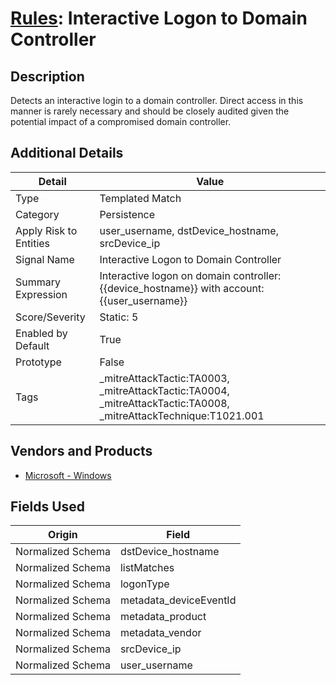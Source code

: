 # [Rules](README.md): Interactive Logon to Domain Controller

## Description
Detects an interactive login to a domain controller. Direct access in this manner is rarely necessary and should be closely audited given the potential impact of a compromised domain controller.

## Additional Details
|Detail|Value|
|----|----|
|Type|Templated Match|
|Category|Persistence|
|Apply Risk to Entities|user_username, dstDevice_hostname, srcDevice_ip|
|Signal Name|Interactive Logon to Domain Controller|
|Summary Expression|Interactive logon on domain controller: {{device_hostname}} with account: {{user_username}}|
|Score/Severity|Static: 5|
|Enabled by Default|True|
|Prototype|False|
|Tags|_mitreAttackTactic:TA0003, _mitreAttackTactic:TA0004, _mitreAttackTactic:TA0008, _mitreAttackTechnique:T1021.001|
## Vendors and Products
- [Microsoft - Windows](../products/1ff7546c-cb36-4a24-87f7-89d2cecc5761.md)


## Fields Used

|Origin|Field|
|----|----|
|Normalized Schema|dstDevice_hostname|
|Normalized Schema|listMatches|
|Normalized Schema|logonType|
|Normalized Schema|metadata_deviceEventId|
|Normalized Schema|metadata_product|
|Normalized Schema|metadata_vendor|
|Normalized Schema|srcDevice_ip|
|Normalized Schema|user_username|


